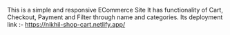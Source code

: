 This is a simple and responsive ECommerce Site
It has functionality of Cart, Checkout, Payment and Filter through name and categories.
Its deployment link :- https://nikhil-shop-cart.netlify.app/
